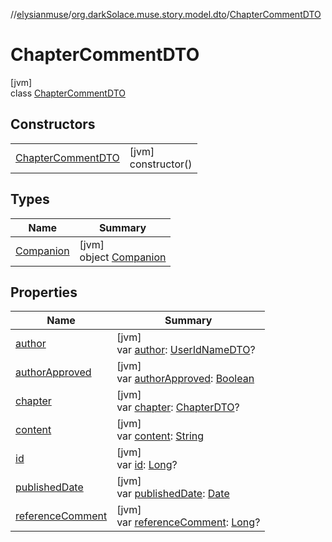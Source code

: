 //[elysianmuse](../../../index.md)/[org.darkSolace.muse.story.model.dto](../index.md)/[ChapterCommentDTO](index.md)

# ChapterCommentDTO

[jvm]\
class [ChapterCommentDTO](index.md)

## Constructors

| | |
|---|---|
| [ChapterCommentDTO](-chapter-comment-d-t-o.md) | [jvm]<br>constructor() |

## Types

| Name | Summary |
|---|---|
| [Companion](-companion/index.md) | [jvm]<br>object [Companion](-companion/index.md) |

## Properties

| Name | Summary |
|---|---|
| [author](author.md) | [jvm]<br>var [author](author.md): [UserIdNameDTO](../../org.darkSolace.muse.user.model.dto/-user-id-name-d-t-o/index.md)? |
| [authorApproved](author-approved.md) | [jvm]<br>var [authorApproved](author-approved.md): [Boolean](https://kotlinlang.org/api/latest/jvm/stdlib/kotlin/-boolean/index.html) |
| [chapter](chapter.md) | [jvm]<br>var [chapter](chapter.md): [ChapterDTO](../-chapter-d-t-o/index.md)? |
| [content](content.md) | [jvm]<br>var [content](content.md): [String](https://kotlinlang.org/api/latest/jvm/stdlib/kotlin/-string/index.html) |
| [id](id.md) | [jvm]<br>var [id](id.md): [Long](https://kotlinlang.org/api/latest/jvm/stdlib/kotlin/-long/index.html)? |
| [publishedDate](published-date.md) | [jvm]<br>var [publishedDate](published-date.md): [Date](https://docs.oracle.com/javase/8/docs/api/java/util/Date.html) |
| [referenceComment](reference-comment.md) | [jvm]<br>var [referenceComment](reference-comment.md): [Long](https://kotlinlang.org/api/latest/jvm/stdlib/kotlin/-long/index.html)? |
